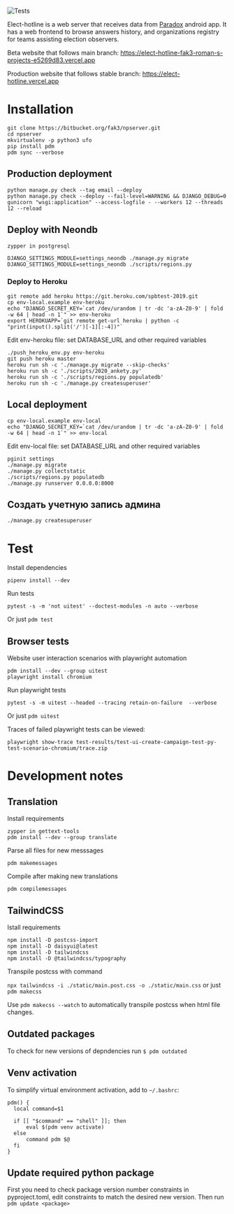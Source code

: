 ![Tests](https://github.com/Fak3/elect_hotline/actions/workflows/test-main.yml/badge.svg)


Elect-hotline is a web server that receives data from [Paradox](https://github.com/spbelect/paradox) android app. It has a web frontend to browse answers history, and organizations registry for teams assisting election observers.

Beta website that follows main branch: https://elect-hotline-fak3-roman-s-projects-e5269d83.vercel.app

Production website that follows stable branch: https://elect-hotline.vercel.app


# Installation

```
git clone https://bitbucket.org/fak3/npserver.git
cd npserver
mkvirtualenv -p python3 ufo
pip install pdm
pdm sync --verbose
```


## Production deployment

```
python manage.py check --tag email --deploy
python manage.py check --deploy --fail-level=WARNING && DJANGO_DEBUG=0 gunicorn "wsgi:application" --access-logfile - --workers 12 --threads 12 --reload
```

## Deploy with Neondb

```
zypper in postgresql
```

```
DJANGO_SETTINGS_MODULE=settings_neondb ./manage.py migrate
DJANGO_SETTINGS_MODULE=settings_neondb ./scripts/regions.py
```

### Deploy to Heroku
```
git remote add heroku https://git.heroku.com/spbtest-2019.git
cp env-local.example env-heroku
echo "DJANGO_SECRET_KEY=`cat /dev/urandom | tr -dc 'a-zA-Z0-9' | fold -w 64 | head -n 1`" >> env-heroku
export HEROKUAPP=`git remote get-url heroku | python -c "print(input().split('/')[-1][:-4])"`
```

Edit env-heroku file: set DATABASE_URL and other required variables

```
./push_heroku_env.py env-heroku
git push heroku master
heroku run sh -c './manage.py migrate --skip-checks'
heroku run sh -c './scripts/2020_ankety.py'
heroku run sh -c './scripts/regions.py populatedb'
heroku run sh -c './manage.py createsuperuser'
```


## Local deployment

```
cp env-local.example env-local
echo "DJANGO_SECRET_KEY=`cat /dev/urandom | tr -dc 'a-zA-Z0-9' | fold -w 64 | head -n 1`" >> env-local
```

Edit env-local file: set DATABASE_URL and other required variables

```
pginit settings
./manage.py migrate
./manage.py collectstatic
./scripts/regions.py populatedb
./manage.py runserver 0.0.0.0:8000
```

## Создать учетную запись админа

`./manage.py createsuperuser`

# Test

Install dependencies

```
pipenv install --dev
```

Run tests

```
pytest -s -m 'not uitest' --doctest-modules -n auto --verbose
```

Or just `pdm test`

## Browser tests

Website user interaction scenarios with playwright automation

```
pdm install --dev --group uitest
playwright install chromium
```

Run playwright tests

```
pytest -s -m uitest --headed --tracing retain-on-failure  --verbose
```

Or just `pdm uitest`

Traces of failed playwright tests can be viewed:

```
playwright show-trace test-results/test-ui-create-campaign-test-py-test-scenario-chromium/trace.zip
```


# Development notes

## Translation

Install requirements

```
zypper in gettext-tools
pdm install --dev --group translate
```

Parse all files for new messsages

`pdm makemessages`

Compile after making new translations

`pdm compilemessages`


## TailwindCSS

Istall requirements

```
npm install -D postcss-import
npm install -D daisyui@latest
npm install -D tailwindcss
npm install -D @tailwindcss/typography
```

Transpile postcss with command

`npx tailwindcss -i ./static/main.post.css -o ./static/main.css` or just `pdm makecss`

Use `pdm makecss --watch` to automatically transpile postcss when html file changes.


## Outdated packages

To check for new versions of depndencies run `$ pdm outdated`

## Venv activation

To simplify virtual environment activation, add to  `~/.bashrc`:

```
pdm() {
  local command=$1

  if [[ "$command" == "shell" ]]; then
      eval $(pdm venv activate)
  else
      command pdm $@
  fi
}
```

## Update required python package

First you need to check package version number constraints in pyproject.toml, edit constraints to match the desired new version. Then run `pdm update <package>`
